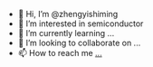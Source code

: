 - 👋 Hi, I’m @zhengyishiming
- 👀 I’m interested in semiconductor
- 🌱 I’m currently learning ...
- 💞️ I’m looking to collaborate on ...
- 📫 How to reach me [...
](https://mikeygithub.github.io/music/)
<!---
zhengyishiming/zhengyishiming is a ✨ special ✨ repository because its `README.md` (this file) appears on your GitHub profile.
You can click the Preview link to take a look at your changes.
--->
